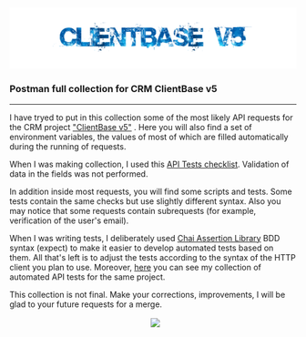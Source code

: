 [![Header](https://github.com/Sanzhanov/Postman-full-collection-for-CRM-ClientBase-v5/blob/main/assets/header.png)](https://clientbase.us/v5)

### Postman full collection for CRM ClientBase v5
---

I have tryed to put in this collection some of the most likely API requests for the CRM project <a rel="CRM" href="https://clientbase.us/v5">"ClientBase v5"</a> . Here you will also find a set of environment variables, the values ​​of most of which are filled automatically during the running of requests.

When I was making collection, I used this <a rel="checklist" href="https://github.com/Sanzhanov/API-Tests-Check-List">API Tests checklist</a>. Validation of data in the fields was not performed.

In addition inside most requests, you will find some scripts and tests. Some tests contain the same checks but use slightly different syntax. Also you may notice that some requests contain subrequests (for example, verification of the user's email).

When I was writing tests, I deliberately used <a rel="Chai" href="https://www.chaijs.com/api/bdd/">Chai Assertion Library</a> BDD syntax (expect) to make it easier to develop automated tests based on them. All that's left is to adjust the tests according to the syntax of the HTTP client you plan to use. Moreover, <a rel="checklist" href="https://github.com/Sanzhanov/API-Automation-Tests-for-CRM-ClientBase-v5">here</a> you can see my collection of automated API tests for the same project.

This collection is not final. Make your corrections, improvements, I will be glad to your future requests for a merge.

 <div align='center'>
<p align="center"> 
        <img src='.github/workflows/dino.gif'
   align="center"/> 
 </p></div>